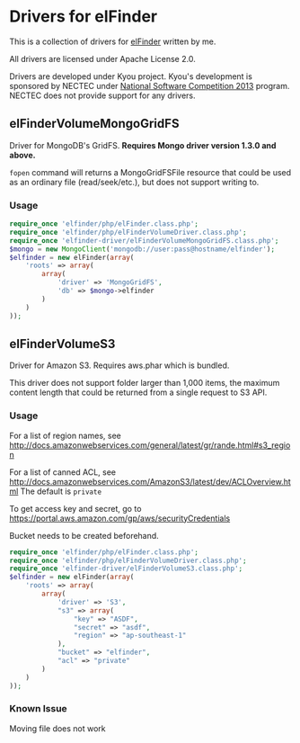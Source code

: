 # Drivers for elFinder

This is a collection of drivers for [elFinder](https://github.com/Studio-42/elFinder) written by me.

All drivers are licensed under Apache License 2.0.

Drivers are developed under Kyou project. Kyou's development is sponsored
by NECTEC under [National Software Competition 2013](http://fic.nectec.or.th/nsc15/) program.
NECTEC does not provide support for any drivers.

## elFinderVolumeMongoGridFS

Driver for MongoDB's GridFS. **Requires Mongo driver version 1.3.0 and above.**

`fopen` command will returns a MongoGridFSFile resource that could be used as
an ordinary file (read/seek/etc.), but does not support writing to.

### Usage

~~~~~php
require_once 'elfinder/php/elFinder.class.php';
require_once 'elfinder/php/elFinderVolumeDriver.class.php';
require_once 'elfinder-driver/elFinderVolumeMongoGridFS.class.php';
$mongo = new MongoClient('mongodb://user:pass@hostname/elfinder');
$elfinder = new elFinder(array(
	'roots' => array(
		array(
			'driver' => 'MongoGridFS',
			'db' => $mongo->elfinder
		)
	)
));
~~~~~

## elFinderVolumeS3

Driver for Amazon S3. Requires aws.phar which is bundled.

This driver does not support folder larger than 1,000 items, the maximum content length that could be returned from a single request to S3 API.

### Usage

For a list of region names, see http://docs.amazonwebservices.com/general/latest/gr/rande.html#s3_region

For a list of canned ACL, see http://docs.amazonwebservices.com/AmazonS3/latest/dev/ACLOverview.html The default is `private`

To get access key and secret, go to https://portal.aws.amazon.com/gp/aws/securityCredentials

Bucket needs to be created beforehand.

~~~~~php
require_once 'elfinder/php/elFinder.class.php';
require_once 'elfinder/php/elFinderVolumeDriver.class.php';
require_once 'elfinder-driver/elFinderVolumeS3.class.php';
$elfinder = new elFinder(array(
	'roots' => array(
		array(
			'driver' => 'S3',
			"s3" => array(
				"key" => "ASDF",
				"secret" => "asdf",
				"region" => "ap-southeast-1"
			),
			"bucket" => "elfinder",
			"acl" => "private"
		)
	)
));
~~~~~

### Known Issue
Moving file does not work